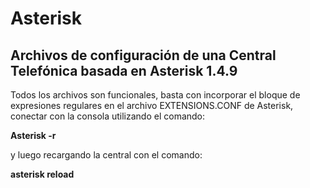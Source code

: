 # Asterisk
Archivos de configuración de una Central Telefónica basada en Asterisk 1.4.9
----------------------------------------------------------------------------

Todos los archivos son funcionales, basta con incorporar el bloque de expresiones regulares en el archivo EXTENSIONS.CONF de Asterisk, conectar con la consola utilizando el comando:

**Asterisk -r**

y luego recargando la central con el comando:

**asterisk reload**

